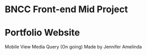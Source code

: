 # BNCC Front-end Mid Project

# Portfolio Website

Mobile View Media Query (On going)
Made by Jennifer Amelinda

